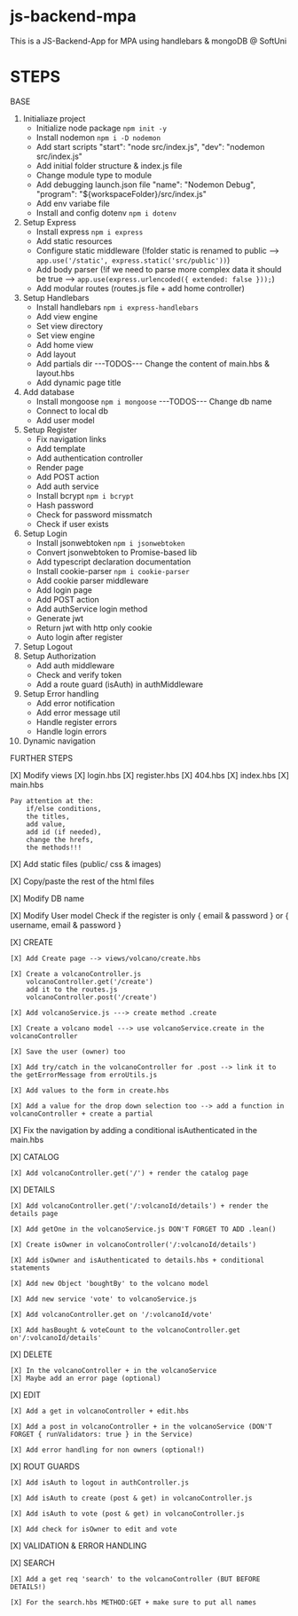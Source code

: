 # js-backend-mpa
This is a JS-Backend-App for MPA using handlebars & mongoDB @ SoftUni

# STEPS

BASE

1. Initialiaze project 
    * Initialize node package `npm init -y`
    * Install nodemon `npm i -D nodemon`
    * Add start scripts
        "start": "node src/index.js",
        "dev": "nodemon src/index.js"
    * Add initial folder structure & index.js file
    * Change module type to module
    * Add debugging launch.json file
        "name": "Nodemon Debug",
        "program": "${workspaceFolder}/src/index.js"
    * Add env variabe file
    * Install and config dotenv `npm i dotenv`
2. Setup Express
    * Install express `npm i express`
    * Add static resources
    * Configure static middleware (!folder static is renamed to public --> `app.use('/static', express.static('src/public'))`)
    * Add body parser (!if we need to parse more complex data it should be true --> `app.use(express.urlencoded({ extended: false }));`)
    * Add modular routes (routes.js file + add home controller)
3. Setup Handlebars
    * Install handlebars `npm i express-handlebars`
    * Add view engine
    * Set view directory
    * Set view engine
    * Add home view
    * Add layout
    * Add partials dir
    ---TODOS---
    Change the content of main.hbs & layout.hbs
    * Add dynamic page title
4. Add database
    * Install mongoose `npm i mongoose`
    ---TODOS---
    Change db name
    * Connect to local db
    * Add user model
5. Setup Register 
    * Fix navigation links
    * Add template
    * Add authentication controller
    * Render page
    * Add POST action
    * Add auth service
    * Install  bcrypt `npm i bcrypt`
    * Hash password
    * Check for password missmatch
    * Check if user exists
6. Setup Login
    * Install jsonwebtoken `npm i jsonwebtoken`
    * Convert jsonwebtoken to Promise-based lib
    * Add typescript declaration documentation
    * Install cookie-parser `npm i cookie-parser`
    * Add cookie parser middleware
    * Add login page
    * Add POST action
    * Add authService login method
    * Generate jwt
    * Return jwt with http only cookie
    * Auto login after register
7. Setup Logout
8. Setup Authorization
    * Add auth middleware
    * Check and verify token
    * Add a route guard (isAuth) in authMiddleware
9. Setup Error handling
    * Add error notification
    * Add error message util
    * Handle register errors
    * Handle login errors
10. Dynamic navigation

FURTHER STEPS

[X] Modify views
    [X]  login.hbs
    [X]  register.hbs
    [X]  404.hbs 
    [X]  index.hbs
    [X]  main.hbs
    
    Pay attention at the:
        if/else conditions,
        the titles,
        add value,
        add id (if needed),
        change the hrefs,
        the methods!!!

[X] Add static files (public/ css & images)

[X] Copy/paste the rest of the html files

[X] Modify DB name

[X] Modify User model
    Check if the register is only
    { email & password } or { username, email & password }

[X] CREATE

    [X] Add Create page --> views/volcano/create.hbs

    [X] Create a volcanoController.js
        volcanoController.get('/create')
        add it to the routes.js
        volcanoController.post('/create')

    [X] Add volcanoService.js ---> create method .create

    [X] Create a volcano model ---> use volcanoService.create in the volcanoController

    [X] Save the user (owner) too

    [X] Add try/catch in the volcanoController for .post --> link it to the getErrorMessage from erroUtils.js
    
    [X] Add values to the form in create.hbs
 
    [X] Add a value for the drop down selection too --> add a function in volcanoController + create a partial

[X] Fix the navigation by adding a conditional isAuthenticated in the main.hbs

[X] CATALOG

    [X] Add volcanoController.get('/') + render the catalog page

[X] DETAILS

    [X] Add volcanoController.get('/:volcanoId/details') + render the details page

    [X] Add getOne in the volcanoService.js DON'T FORGET TO ADD .lean()

    [X] Create isOwner in volcanoController('/:volcanoId/details')

    [X] Add isOwner and isAuthenticated to details.hbs + conditional statements

    [X] Add new Object 'boughtBy' to the volcano model

    [X] Add new service 'vote' to volcanoService.js

    [X] Add volcanoController.get on '/:volcanoId/vote'

    [X] Add hasBought & voteCount to the volcanoController.get on'/:volcanoId/details'

[X] DELETE

    [X] In the volcanoController + in the volcanoService
    [X] Maybe add an error page (optional)

[X] EDIT

    [X] Add a get in volcanoController + edit.hbs

    [X] Add a post in volcanoController + in the volcanoService (DON'T FORGET { runValidators: true } in the Service)

    [X] Add error handling for non owners (optional!)

[X] ROUT GUARDS

    [X] Add isAuth to logout in authController.js

    [X] Add isAuth to create (post & get) in volcanoController.js

    [X] Add isAuth to vote (post & get) in volcanoController.js

    [X] Add check for isOwner to edit and vote

[X] VALIDATION & ERROR HANDLING

[X] SEARCH

    [X] Add a get req 'search' to the volcanoController (BUT BEFORE DETAILS!)

    [X] For the search.hbs METHOD:GET + make sure to put all names

